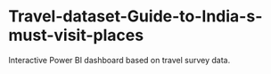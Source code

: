 # Travel-dataset-Guide-to-India-s-must-visit-places
Interactive Power BI dashboard based on travel survey data.
